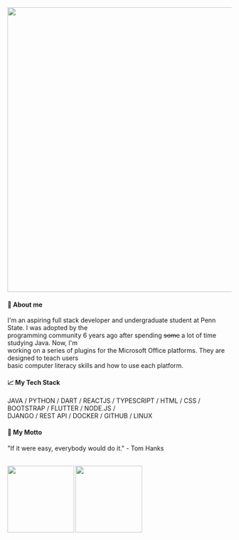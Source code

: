 <img src=https://media.giphy.com/media/fd4541gIoVM2vZbyVo/giphy.gif width="640px">

#### 📙 About me
I'm an aspiring full stack developer and undergraduate student at Penn State. I was adopted by the <br /> programming community 6 years ago after spending ~~some~~ a lot of time studying Java. Now, I'm <br /> working on a series of plugins for the Microsoft Office platforms. They are designed to teach users <br /> basic computer literacy skills and how to use each platform. 

#### 📈 My Tech Stack
JAVA / PYTHON / DART / REACTJS / TYPESCRIPT / HTML / CSS / BOOTSTRAP / FLUTTER / NODE.JS /<br /> DJANGO / REST API / DOCKER / GITHUB / LINUX

#### 💬 My Motto
"If it were easy, everybody would do it." - Tom Hanks<br/><br/>

<img align="left" height="150px" src="https://github-readme-stats.vercel.app/api/?username=Liam-boston&theme=gruvbox" style="max-width:100%;" />
<img align="center" height="150px" src="https://github-readme-stats.vercel.app/api/top-langs/?username=Liam-boston&layout=compact&line_height=27&theme=gruvbox" style="max-width:100%;" />

